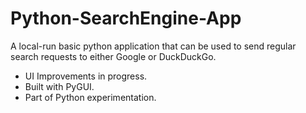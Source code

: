 # Python-SearchEngine-App
A local-run basic python application that can be used to send regular 
search requests to either Google or DuckDuckGo. 
* UI Improvements in progress. 
* Built with PyGUI. 
* Part of Python experimentation. 
